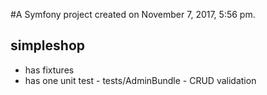 #A Symfony project created on November 7, 2017, 5:56 pm.
## simpleshop

- has fixtures
- has one unit test - tests/AdminBundle - CRUD validation
